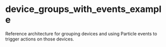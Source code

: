 # device_groups_with_events_example
Reference architecture for grouping devices and using Particle events to trigger actions on those devices.
